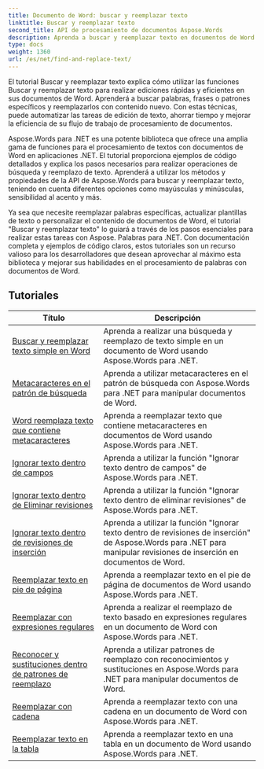 ```yaml
---
title: Documento de Word: buscar y reemplazar texto
linktitle: Buscar y reemplazar texto
second_title: API de procesamiento de documentos Aspose.Words
description: Aprenda a buscar y reemplazar texto en documentos de Word usando Aspose.Words para .NET. Los tutoriales le muestran cómo realizar búsquedas de texto precisas, incluidas opciones de búsqueda avanzada.
type: docs
weight: 1360
url: /es/net/find-and-replace-text/
---
```

El tutorial Buscar y reemplazar texto explica cómo utilizar las funciones Buscar y reemplazar texto para realizar ediciones rápidas y eficientes en sus documentos de Word. Aprenderá a buscar palabras, frases o patrones específicos y reemplazarlos con contenido nuevo. Con estas técnicas, puede automatizar las tareas de edición de texto, ahorrar tiempo y mejorar la eficiencia de su flujo de trabajo de procesamiento de documentos.

Aspose.Words para .NET es una potente biblioteca que ofrece una amplia gama de funciones para el procesamiento de textos con documentos de Word en aplicaciones .NET. El tutorial proporciona ejemplos de código detallados y explica los pasos necesarios para realizar operaciones de búsqueda y reemplazo de texto. Aprenderá a utilizar los métodos y propiedades de la API de Aspose.Words para buscar y reemplazar texto, teniendo en cuenta diferentes opciones como mayúsculas y minúsculas, sensibilidad al acento y más.

Ya sea que necesite reemplazar palabras específicas, actualizar plantillas de texto o personalizar el contenido de documentos de Word, el tutorial "Buscar y reemplazar texto" lo guiará a través de los pasos esenciales para realizar estas tareas con Aspose. Palabras para .NET. Con documentación completa y ejemplos de código claros, estos tutoriales son un recurso valioso para los desarrolladores que desean aprovechar al máximo esta biblioteca y mejorar sus habilidades en el procesamiento de palabras con documentos de Word.

 ## Tutoriales
| Título | Descripción |
| --- | --- |
| [Buscar y reemplazar texto simple en Word](./simple-find-replace/) | Aprenda a realizar una búsqueda y reemplazo de texto simple en un documento de Word usando Aspose.Words para .NET. |
| [Metacaracteres en el patrón de búsqueda](./meta-characters-in-search-pattern/) | Aprenda a utilizar metacaracteres en el patrón de búsqueda con Aspose.Words para .NET para manipular documentos de Word. |
| [Word reemplaza texto que contiene metacaracteres](./replace-text-containing-meta-characters/) | Aprenda a reemplazar texto que contiene metacaracteres en documentos de Word usando Aspose.Words para .NET. |
| [Ignorar texto dentro de campos](./ignore-text-inside-fields/) | Aprenda a utilizar la función "Ignorar texto dentro de campos" de Aspose.Words para .NET. |
| [Ignorar texto dentro de Eliminar revisiones](./ignore-text-inside-delete-revisions/) | Aprenda a utilizar la función "Ignorar texto dentro de eliminar revisiones" de Aspose.Words para .NET. |
| [Ignorar texto dentro de revisiones de inserción](./ignore-text-inside-insert-revisions/) | Aprenda a utilizar la función "Ignorar texto dentro de revisiones de inserción" de Aspose.Words para .NET para manipular revisiones de inserción en documentos de Word. |
| [Reemplazar texto en pie de página](./replace-text-in-footer/) | Aprenda a reemplazar texto en el pie de página de documentos de Word usando Aspose.Words para .NET. |
| [Reemplazar con expresiones regulares](./replace-with-regex/) | Aprenda a realizar el reemplazo de texto basado en expresiones regulares en un documento de Word con Aspose.Words para .NET. |
| [Reconocer y sustituciones dentro de patrones de reemplazo](./recognize-and-substitutions-within-replacement-patterns/) | Aprenda a utilizar patrones de reemplazo con reconocimientos y sustituciones en Aspose.Words para .NET para manipular documentos de Word. |
| [Reemplazar con cadena](./replace-with-string/) | Aprenda a reemplazar texto con una cadena en un documento de Word con Aspose.Words para .NET. |
| [Reemplazar texto en la tabla](./replace-text-in-table/) | Aprenda a reemplazar texto en una tabla en un documento de Word usando Aspose.Words para .NET. |